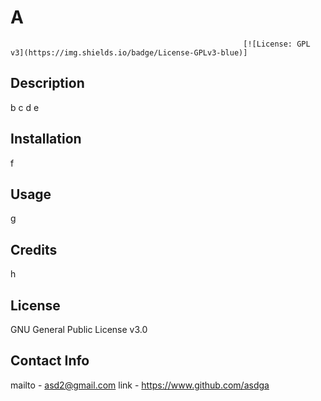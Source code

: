 # A
                                                        [![License: GPL v3](https://img.shields.io/badge/License-GPLv3-blue)]
## Description

b
c
d
e

## Installation

f

## Usage

g

## Credits

h

## License

GNU General Public License v3.0

## Contact Info

mailto - asd2@gmail.com
link - https://www.github.com/asdga
